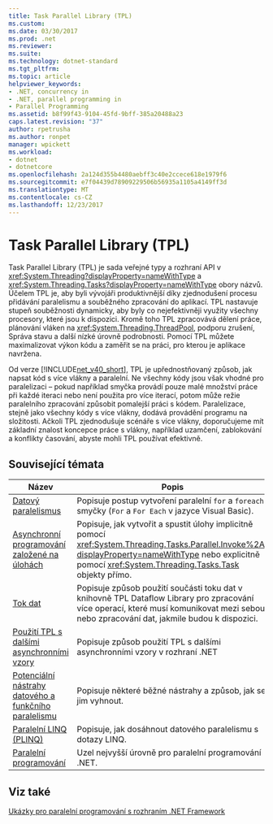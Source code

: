 ```yaml
---
title: Task Parallel Library (TPL)
ms.custom: 
ms.date: 03/30/2017
ms.prod: .net
ms.reviewer: 
ms.suite: 
ms.technology: dotnet-standard
ms.tgt_pltfrm: 
ms.topic: article
helpviewer_keywords:
- .NET, concurrency in
- .NET, parallel programming in
- Parallel Programming
ms.assetid: b8f99f43-9104-45fd-9bff-385a20488a23
caps.latest.revision: "37"
author: rpetrusha
ms.author: ronpet
manager: wpickett
ms.workload:
- dotnet
- dotnetcore
ms.openlocfilehash: 2a124d355b4480aebff3c40e2ccece618e1979f6
ms.sourcegitcommit: e7f04439d78909229506b56935a1105a4149ff3d
ms.translationtype: MT
ms.contentlocale: cs-CZ
ms.lasthandoff: 12/23/2017
---
```

# <a name="task-parallel-library-tpl"></a>Task Parallel Library (TPL)
Task Parallel Library (TPL) je sada veřejné typy a rozhraní API v <xref:System.Threading?displayProperty=nameWithType> a <xref:System.Threading.Tasks?displayProperty=nameWithType> obory názvů. Účelem TPL je, aby byli vývojáři produktivnější díky zjednodušení procesu přidávání paralelismu a souběžného zpracování do aplikací. TPL nastavuje stupeň souběžnosti dynamicky, aby byly co nejefektivněji využity všechny procesory, které jsou k dispozici. Kromě toho TPL zpracovává dělení práce, plánování vláken na <xref:System.Threading.ThreadPool>, podporu zrušení, Správa stavu a další nízké úrovně podrobnosti. Pomocí TPL můžete maximalizovat výkon kódu a zaměřit se na práci, pro kterou je aplikace navržena.  
  
 Od verze [!INCLUDE[net_v40_short](../../../includes/net-v40-short-md.md)], TPL je upřednostňovaný způsob, jak napsat kód s více vlákny a paralelní. Ne všechny kódy jsou však vhodné pro paralelizaci – pokud například smyčka provádí pouze malé množství práce při každé iteraci nebo není použita pro více iterací, potom může režie paralelního zpracování způsobit pomalejší práci s kódem. Paralelizace, stejně jako všechny kódy s více vlákny, dodává provádění programu na složitosti. Ačkoli TPL zjednodušuje scénáře s více vlákny, doporučujeme mít základní znalost koncepce práce s vlákny, například uzamčení, zablokování a konflikty časování, abyste mohli TPL používat efektivně.  
  
## <a name="related-topics"></a>Související témata  
  
|Název|Popis|  
|-|-|  
|[Datový paralelismus](../../../docs/standard/parallel-programming/data-parallelism-task-parallel-library.md)|Popisuje postup vytvoření paralelní `for` a `foreach` smyčky (`For` a `For Each` v jazyce Visual Basic).|  
|[Asynchronní programování založené na úlohách](../../../docs/standard/parallel-programming/task-based-asynchronous-programming.md)|Popisuje, jak vytvořit a spustit úlohy implicitně pomocí <xref:System.Threading.Tasks.Parallel.Invoke%2A?displayProperty=nameWithType> nebo explicitně pomocí <xref:System.Threading.Tasks.Task> objekty přímo.|  
|[Tok dat](../../../docs/standard/parallel-programming/dataflow-task-parallel-library.md)|Popisuje způsob použití součásti toku dat v knihovně TPL Dataflow Library pro zpracování více operací, které musí komunikovat mezi sebou, nebo zpracování dat, jakmile budou k dispozici.|  
|[Použití TPL s dalšími asynchronními vzory](../../../docs/standard/parallel-programming/using-tpl-with-other-asynchronous-patterns.md)|Popisuje způsob použití TPL s dalšími asynchronními vzory v rozhraní .NET|  
|[Potenciální nástrahy datového a funkčního paralelismu](../../../docs/standard/parallel-programming/potential-pitfalls-in-data-and-task-parallelism.md)|Popisuje některé běžné nástrahy a způsob, jak se jim vyhnout.|  
|[Paralelní LINQ (PLINQ)](../../../docs/standard/parallel-programming/parallel-linq-plinq.md)|Popisuje, jak dosáhnout datového paralelismu s dotazy LINQ.|  
|[Paralelní programování](../../../docs/standard/parallel-programming/index.md)|Uzel nejvyšší úrovně pro paralelní programování .NET.|  
  
## <a name="see-also"></a>Viz také  
 [Ukázky pro paralelní programování s rozhraním .NET Framework](http://code.msdn.microsoft.com/Samples-for-Parallel-b4b76364)
